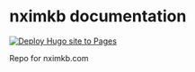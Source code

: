 # nximkb documentation

[![Deploy Hugo site to Pages](https://github.com/dnlnm/nximkb-docs/actions/workflows/pages.yaml/badge.svg)](https://github.com/dnlnm/nximkb-docs/actions/workflows/pages.yaml)

Repo for nximkb.com